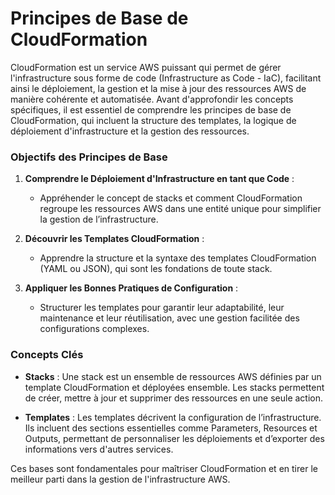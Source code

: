 # Principes de Base de CloudFormation

CloudFormation est un service AWS puissant qui permet de gérer l'infrastructure sous forme de code (Infrastructure as Code - IaC), facilitant ainsi le déploiement, la gestion et la mise à jour des ressources AWS de manière cohérente et automatisée. Avant d'approfondir les concepts spécifiques, il est essentiel de comprendre les principes de base de CloudFormation, qui incluent la structure des templates, la logique de déploiement d'infrastructure et la gestion des ressources.

### Objectifs des Principes de Base

1. **Comprendre le Déploiement d'Infrastructure en tant que Code** :
   - Appréhender le concept de stacks et comment CloudFormation regroupe les ressources AWS dans une entité unique pour simplifier la gestion de l’infrastructure.

2. **Découvrir les Templates CloudFormation** :
   - Apprendre la structure et la syntaxe des templates CloudFormation (YAML ou JSON), qui sont les fondations de toute stack.

3. **Appliquer les Bonnes Pratiques de Configuration** :
   - Structurer les templates pour garantir leur adaptabilité, leur maintenance et leur réutilisation, avec une gestion facilitée des configurations complexes.

### Concepts Clés

- **Stacks** : Une stack est un ensemble de ressources AWS définies par un template CloudFormation et déployées ensemble. Les stacks permettent de créer, mettre à jour et supprimer des ressources en une seule action.
  
- **Templates** : Les templates décrivent la configuration de l’infrastructure. Ils incluent des sections essentielles comme Parameters, Resources et Outputs, permettant de personnaliser les déploiements et d’exporter des informations vers d'autres services.

Ces bases sont fondamentales pour maîtriser CloudFormation et en tirer le meilleur parti dans la gestion de l'infrastructure AWS.
